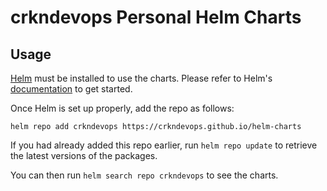 # crkndevops Personal Helm Charts

## Usage

[Helm](https://helm.sh) must be installed to use the charts.
Please refer to Helm's [documentation](https://helm.sh/docs/) to get started.

Once Helm is set up properly, add the repo as follows:

```console
helm repo add crkndevops https://crkndevops.github.io/helm-charts
```

If you had already added this repo earlier, run `helm repo update` to retrieve the latest versions of the packages.

You can then run `helm search repo crkndevops` to see the charts.
